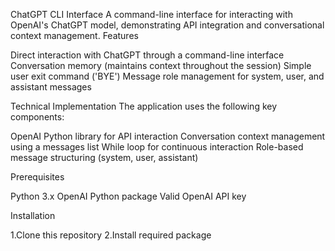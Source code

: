 ChatGPT CLI Interface
A command-line interface for interacting with OpenAI's ChatGPT model, demonstrating API integration and conversational context management.
Features

Direct interaction with ChatGPT through a command-line interface
Conversation memory (maintains context throughout the session)
Simple user exit command ('BYE')
Message role management for system, user, and assistant messages

Technical Implementation
The application uses the following key components:

OpenAI Python library for API interaction
Conversation context management using a messages list
While loop for continuous interaction
Role-based message structuring (system, user, assistant)

Prerequisites

Python 3.x
OpenAI Python package
Valid OpenAI API key

Installation

1.Clone this repository
2.Install required package


